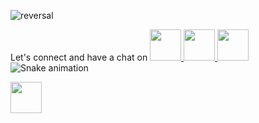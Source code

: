 ![reversal](https://capsule-render.vercel.app/api?type=rect&text=HeLLO%20EVERYONE!%20👋&fontAlign=50&fontSize=50&descAlign=60&descAlignY=50&theme=radical)

Let's connect and have a chat on 
<a href="https://www.facebook.com/onyema.rexxie">
<img height="50" src="https://user-images.githubusercontent.com/105394366/191703030-93f17ddf-fa7c-419c-bbdf-03e930ec6665.png"/></a><a href="https://www.instagram.com/rex_onyema">
<img height="50" src="https://user-images.githubusercontent.com/105394366/191773376-2aec5c91-a845-4d22-b727-67c4c89fee2a.png"/></a><a href="https://www.linkedin.com/mwlite/in/peter-onyema-04a2a522b">
<img height="50" src="https://user-images.githubusercontent.com/105394366/191774452-a84263f6-9783-4fc6-9fc4-a68faeefd7c4.png"/><a/>
![Snake animation](https://github.com/thepiyushmalhotra/thepiyushmalhotra/blob/output/github-contribution-grid-snake.svg)
<a href="https://twitter.com/Rexonyema?t=4AUTmfR0TAPBFKo9GJqOmA&s=09">

<img height="50" src="https://user-images.githubusercontent.com/105394366/191777644-12ee88ba-cd31-4868-b096-b569a2bcb529.png"/><a/>
